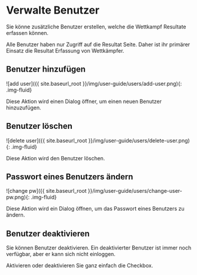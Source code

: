 # Verwalte Benutzer

Sie könne zusätzliche Benutzer erstellen, welche die Wettkampf Resultate erfassen können.

Alle Benutzer haben nur Zugriff auf die Resultat Seite. Daher ist ihr primärer Einsatz
die Resultat Erfassung von Wettkämpfer.

## Benutzer hinzufügen

![add user]({{ site.baseurl_root }}/img/user-guide/users/add-user.png){: .img-fluid}

Diese Aktion wird einen Dialog öffner, um einen neuen Benutzer hinzuzufügen.

## Benutzer löschen

![delete user]({{ site.baseurl_root }}/img/user-guide/users/delete-user.png){: .img-fluid}

Diese Aktion wird den Benutzer löschen.

## Passwort eines Benutzers ändern

![change pw]({{ site.baseurl_root }}/img/user-guide/users/change-user-pw.png){: .img-fluid}

Diese Aktion wird ein Dialog öffnen, um das Passwort eines Benutzers zu ändern.

## Benutzer deaktivieren

Sie können Benutzer deaktivieren. Ein deaktivierter Benutzer ist immer noch verfügbar, aber
er kann sich nicht einloggen.

Aktivieren oder deaktivieren Sie ganz einfach die Checkbox.